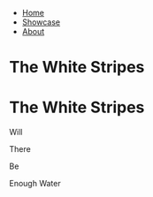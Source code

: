 
<div class="intro">
    <p id="intro-text"></p>
    </div>
<div class="index-container" id="home">
    <div class="left">
    </div>
    <div class="middle">
        <div class="main-nav-static">
            <ul class="nav" id="anchor-link">
                <li><a class="custom-underline" href="#home">Home</a></li>
                <li><a class="custom-underline" href="#showcase">Showcase</a></li>
                <li><a class="custom-underline" href="#about">About</a></li>
            </ul>
            <h1 class="title-horizontal">The White Stripes</h1>
        </div>
    </div>
    <div class="right">
        <h1 class="title-vertical">The White Stripes</h1>
        <p class="quote quote-one">
            <span class="quote-wrapper">
                <span class="letters letters-one">Will</span>
            </span>
        </p>
        <p class="quote">
            <span class="quote-wrapper">
                <span class="letters">There</span>
            </span>
        </p>
        <p class="quote">
            <span class="quote-wrapper">
                <span class="letters">Be</span>
            </span>
        </p>
        <p class="quote">
            <span class="quote-wrapper">
                <span class="letters">Enough Water</span>
            </span>
        </p>
    </div>
 </div>

